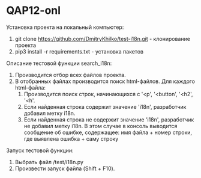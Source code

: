 # QAP12-onl

Установка проекта на локальный компьютер:
1. git clone https://github.com/DmitryKhilko/test-i18n.git - клонирование проекта
2. pip3 install -r requirements.txt - установка пакетов

Описание тестовой функции search_i18n:
1. Производится отбор всех файлов проекта.
2. В отобранных файлах производится поиск html-файлов. Для каждого html-файла:
   1. Производится поиск строк, начинающихся с '<p', '<button', '<h2',
        '<h'.
   2. Если найденная строка содержит значение 'i18n', разработчик добавил метку i18n.
   3. Если найденная строка не содержит значение 'i18n', разработчик не добавил
        метку i18n. В этом случае в консоль выводится сообщение об ошибке, содержащее:
        имя файла + номер строки, где выявлена ошибка + саму строку

Запуск тестовой функции:
1. Выбрать файл /test/i18n.py
2. Произвести запуск файла (Shift + F10). 
